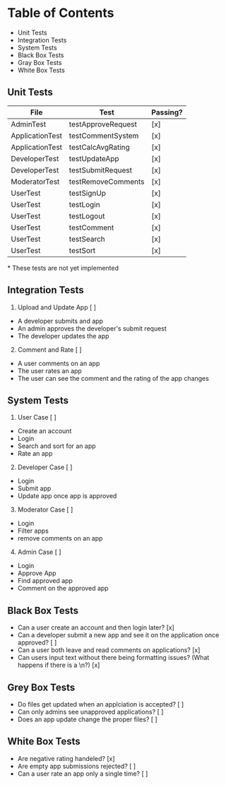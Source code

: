 # Table of Contents
- Unit Tests
- Integration Tests
- System Tests
- Black Box Tests
- Gray Box Tests
- White Box Tests

## Unit Tests
| File      | Test | Passing? |
| --------- | -------- | --- |
| AdminTest | testApproveRequest | [x] |
| ApplicationTest | testCommentSystem | [x] |
| ApplicationTest | testCalcAvgRating | [x] |
| DeveloperTest | testUpdateApp | [x] |
| DeveloperTest | testSubmitRequest | [x] |
| ModeratorTest | testRemoveComments | [x] |
| UserTest | testSignUp | [x] |
| UserTest | testLogin | [x] |
| UserTest | testLogout | [x] |
| UserTest | testComment | [x] |
| UserTest | testSearch | [x] |
| UserTest | testSort | [x] |

\* These tests are not yet implemented

## Integration Tests
1. Upload and Update App [ ]
- A developer submits and app
- An admin approves the developer's submit request
- The developer updates the app
2. Comment and Rate [ ]
- A user comments on an app
- The user rates an app
- The user can see the comment and the rating of the app changes

## System Tests
1. User Case [ ]
- Create an account
- Login
- Search and sort for an app
- Rate an app
2. Developer Case [ ]
- Login
- Submit app
- Update app once app is approved
3. Moderator Case [ ]
- Login 
- Filter apps
- remove comments on an app
4. Admin Case [ ]
- Login
- Approve App
- Find approved app
- Comment on the approved app

## Black Box Tests
- Can a user create an account and then login later? [x]
- Can a developer submit a new app and see it on the application once approved? [ ]
- Can a user both leave and read comments on applications? [x]
- Can users input text without there being formatting issues? (What happens if there is a \\n?) [x]

## Grey Box Tests
- Do files get updated when an applciation is accepted? [ ]
- Can only admins see unapproved applications? [ ]
- Does an app update change the proper files? [ ]

## White Box Tests
- Are negative rating handeled? [x]
- Are empty app submissions rejected? [ ]
- Can a user rate an app only a single time? [ ]
